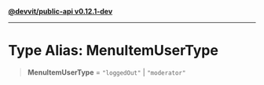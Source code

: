 [**@devvit/public-api v0.12.1-dev**](../README.md)

---

# Type Alias: MenuItemUserType

> **MenuItemUserType** = `"loggedOut"` \| `"moderator"`
